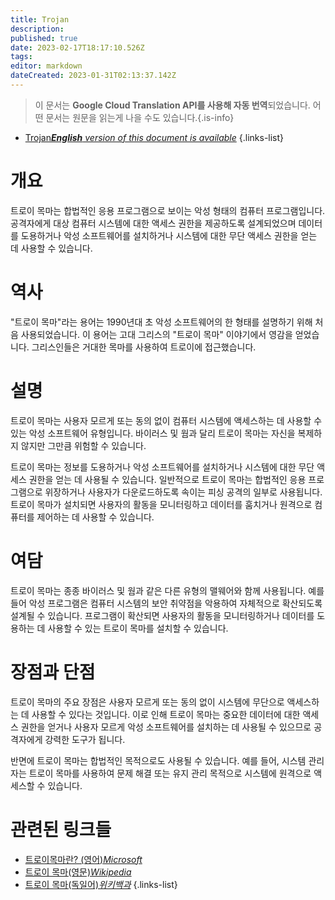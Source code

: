 ```yaml
---
title: Trojan
description: 
published: true
date: 2023-02-17T18:17:10.526Z
tags: 
editor: markdown
dateCreated: 2023-01-31T02:13:37.142Z
---
```


> 이 문서는 **Google Cloud Translation API를 사용해 자동 번역**되었습니다.
어떤 문서는 원문을 읽는게 나을 수도 있습니다.{.is-info}
- [Trojan***English** version of this document is available*](/en/Knowledge-base/Dictionary/trojan)
{.links-list}


# 개요
트로이 목마는 합법적인 응용 프로그램으로 보이는 악성 형태의 컴퓨터 프로그램입니다. 공격자에게 대상 컴퓨터 시스템에 대한 액세스 권한을 제공하도록 설계되었으며 데이터를 도용하거나 악성 소프트웨어를 설치하거나 시스템에 대한 무단 액세스 권한을 얻는 데 사용할 수 있습니다.

# 역사
"트로이 목마"라는 용어는 1990년대 초 악성 소프트웨어의 한 형태를 설명하기 위해 처음 사용되었습니다. 이 용어는 고대 그리스의 "트로이 목마" 이야기에서 영감을 얻었습니다. 그리스인들은 거대한 목마를 사용하여 트로이에 접근했습니다.

# 설명
트로이 목마는 사용자 모르게 또는 동의 없이 컴퓨터 시스템에 액세스하는 데 사용할 수 있는 악성 소프트웨어 유형입니다. 바이러스 및 웜과 달리 트로이 목마는 자신을 복제하지 않지만 그만큼 위험할 수 있습니다.

트로이 목마는 정보를 도용하거나 악성 소프트웨어를 설치하거나 시스템에 대한 무단 액세스 권한을 얻는 데 사용될 수 있습니다. 일반적으로 트로이 목마는 합법적인 응용 프로그램으로 위장하거나 사용자가 다운로드하도록 속이는 피싱 공격의 일부로 사용됩니다. 트로이 목마가 설치되면 사용자의 활동을 모니터링하고 데이터를 훔치거나 원격으로 컴퓨터를 제어하는 데 사용할 수 있습니다.

# 여담
트로이 목마는 종종 바이러스 및 웜과 같은 다른 유형의 맬웨어와 함께 사용됩니다. 예를 들어 악성 프로그램은 컴퓨터 시스템의 보안 취약점을 악용하여 자체적으로 확산되도록 설계될 수 있습니다. 프로그램이 확산되면 사용자의 활동을 모니터링하거나 데이터를 도용하는 데 사용할 수 있는 트로이 목마를 설치할 수 있습니다.

# 장점과 단점
트로이 목마의 주요 장점은 사용자 모르게 또는 동의 없이 시스템에 무단으로 액세스하는 데 사용할 수 있다는 것입니다. 이로 인해 트로이 목마는 중요한 데이터에 대한 액세스 권한을 얻거나 사용자 모르게 악성 소프트웨어를 설치하는 데 사용될 수 있으므로 공격자에게 강력한 도구가 됩니다.

반면에 트로이 목마는 합법적인 목적으로도 사용될 수 있습니다. 예를 들어, 시스템 관리자는 트로이 목마를 사용하여 문제 해결 또는 유지 관리 목적으로 시스템에 원격으로 액세스할 수 있습니다.

# 관련된 링크들
- [트로이목마란? (영어)*Microsoft*](https://docs.microsoft.com/en-us/windows/security/threat-protection/intelligence/what-is-a-trojan)
- [트로이 목마(영문)*Wikipedia*](https://en.wikipedia.org/wiki/Trojan_Horse)
- [트로이 목마(독일어)*위키백과*](https://de.wikipedia.org/wiki/Trojaner)
{.links-list}